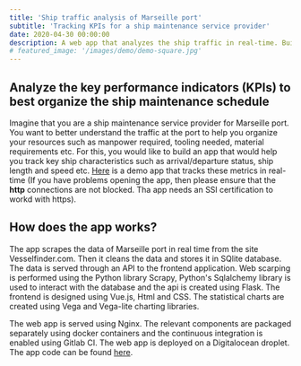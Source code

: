 ```yaml
---
title: 'Ship traffic analysis of Marseille port'
subtitle: 'Tracking KPIs for a ship maintenance service provider'
date: 2020-04-30 00:00:00
description: A web app that analyzes the ship traffic in real-time. Built with Python, and Flask for the backend, SQlite for data storage, Vue (javascript) for the front-end, Vega and Vega-lite for graphics, Docker desktop and Docker-compose for packaging the app and Gitlab CI for continuous deployment.
# featured_image: '/images/demo/demo-square.jpg'
---
```


<!-- ![](/images/demo/demo-landscape.jpg) -->

## Analyze the key performance indicators (KPIs) to best organize the ship maintenance schedule 

Imagine that you are a ship maintenance service provider for Marseille port. You want to better understand the traffic at the port to help you organize your resources such as manpower required, tooling needed, material requirements etc. For this, you would like to build an app that would help you track key ship characteristics such as arrival/departure status, ship length and speed etc. [Here](http://207.154.205.68:8007/) is a demo app that tracks these metrics in real-time (If you have problems opening the app, then please ensure that the **http** connections are not blocked. Tha app needs an SSl certification to workd with https).

## How does the app works?

The app scrapes the data of Marseille port in real time from the site Vesselfinder.com. Then it cleans the data and stores it in SQlite database. The data is served through an API to the frontend application. Web scarping is performed using the Python library Scrapy, Python's Sqlalchemy library is used to interact with the database and the api is created using Flask. The frontend is designed using Vue.js, Html and CSS. The statistical charts are created using Vega and Vega-lite charting libraries. 

The web app is served using Nginx. The relevant components are packaged separately using docker containers and the continuous integration is enabled using Gitlab CI. The web app is deployed on a Digitalocean droplet. The app code can be found [here](https://gitlab.com/martandsinghal/scrapy-flask-vue-dashboard).
